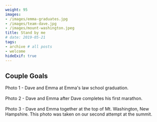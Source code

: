 ```yaml
---
weight: 95
images:
- /images/emma-graduates.jpg
- /images/team-dave.jpg
- /images/mount-washington.jpeg
title: Stand by me
# date: 2019-05-21
tags:
- archive # all posts
- welcome
hideExif: true
---
```


## Couple Goals

Photo 1 - Dave and Emma at Emma's law school graduation.
<br><br>
Photo 2 - Dave and Emma after Dave completes his first marathon.
<br><br>
Photo 3 - Dave and Emma together at the top of Mt. Washington, New Hampshire. This photo was taken on our second attempt at the summit. 

